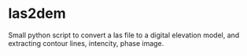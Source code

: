 # las2dem

Small python script to convert a las file to a digital elevation model, and extracting contour lines, intencity, phase image.
